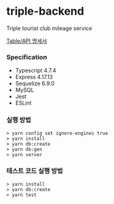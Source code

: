 # triple-backend

Triple tourist club mileage service

[Table/API 명세서](https://github.com/gar-den/triple-backend/blob/main/description.md)

### Specification
- Typescript 4.7.4
- Express 4.17.13
- Sequelize 6.9.0
- MySQL
- Jest
- ESLint


### 실행 방법
```
> yarn config set ignore-engines true
> yarn install
> yarn db:create
> yarn db:gen
> yarn server
```

### 테스트 코드 실행 방법
```
> yarn install
> yarn db:create
> yarn test
```
